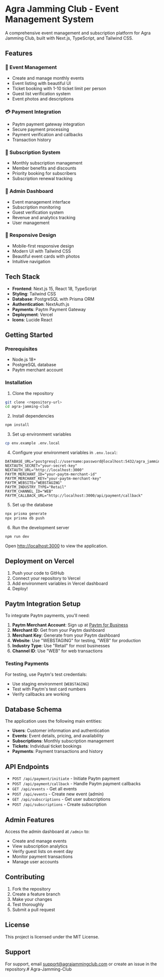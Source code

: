 # Agra Jamming Club - Event Management System

A comprehensive event management and subscription platform for Agra Jamming Club, built with Next.js, TypeScript, and Tailwind CSS.

## Features

### 🎵 Event Management
- Create and manage monthly events
- Event listing with beautiful UI
- Ticket booking with 1-10 ticket limit per person
- Guest list verification system
- Event photos and descriptions

### 💳 Payment Integration
- Paytm payment gateway integration
- Secure payment processing
- Payment verification and callbacks
- Transaction history

### 📅 Subscription System
- Monthly subscription management
- Member benefits and discounts
- Priority booking for subscribers
- Subscription renewal tracking

### 👥 Admin Dashboard
- Event management interface
- Subscription monitoring
- Guest verification system
- Revenue and analytics tracking
- User management

### 📱 Responsive Design
- Mobile-first responsive design
- Modern UI with Tailwind CSS
- Beautiful event cards with photos
- Intuitive navigation

## Tech Stack

- **Frontend**: Next.js 15, React 18, TypeScript
- **Styling**: Tailwind CSS
- **Database**: PostgreSQL with Prisma ORM
- **Authentication**: NextAuth.js
- **Payments**: Paytm Payment Gateway
- **Deployment**: Vercel
- **Icons**: Lucide React

## Getting Started

### Prerequisites

- Node.js 18+ 
- PostgreSQL database
- Paytm merchant account

### Installation

1. Clone the repository
```bash
git clone <repository-url>
cd agra-jamming-club
```

2. Install dependencies
```bash
npm install
```

3. Set up environment variables
```bash
cp env.example .env.local
```

4. Configure your environment variables in `.env.local`:
```env
DATABASE_URL="postgresql://username:password@localhost:5432/agra_jamming_club"
NEXTAUTH_SECRET="your-secret-key"
NEXTAUTH_URL="http://localhost:3000"
PAYTM_MERCHANT_ID="your-paytm-merchant-id"
PAYTM_MERCHANT_KEY="your-paytm-merchant-key"
PAYTM_WEBSITE="WEBSTAGING"
PAYTM_INDUSTRY_TYPE="Retail"
PAYTM_CHANNEL_ID="WEB"
PAYTM_CALLBACK_URL="http://localhost:3000/api/payment/callback"
```

5. Set up the database
```bash
npx prisma generate
npx prisma db push
```

6. Run the development server
```bash
npm run dev
```

Open [http://localhost:3000](http://localhost:3000) to view the application.

## Deployment on Vercel

1. Push your code to GitHub
2. Connect your repository to Vercel
3. Add environment variables in Vercel dashboard
4. Deploy!

## Paytm Integration Setup

To integrate Paytm payments, you'll need:

1. **Paytm Merchant Account**: Sign up at [Paytm for Business](https://business.paytm.com/)
2. **Merchant ID**: Get from your Paytm dashboard
3. **Merchant Key**: Generate from your Paytm dashboard
4. **Website**: Use "WEBSTAGING" for testing, "WEB" for production
5. **Industry Type**: Use "Retail" for most businesses
6. **Channel ID**: Use "WEB" for web transactions

### Testing Payments

For testing, use Paytm's test credentials:
- Use staging environment (`WEBSTAGING`)
- Test with Paytm's test card numbers
- Verify callbacks are working

## Database Schema

The application uses the following main entities:

- **Users**: Customer information and authentication
- **Events**: Event details, pricing, and availability
- **Subscriptions**: Monthly subscription management
- **Tickets**: Individual ticket bookings
- **Payments**: Payment transactions and history

## API Endpoints

- `POST /api/payment/initiate` - Initiate Paytm payment
- `POST /api/payment/callback` - Handle Paytm payment callbacks
- `GET /api/events` - Get all events
- `POST /api/events` - Create new event (admin)
- `GET /api/subscriptions` - Get user subscriptions
- `POST /api/subscriptions` - Create subscription

## Admin Features

Access the admin dashboard at `/admin` to:

- Create and manage events
- View subscription analytics
- Verify guest lists on event day
- Monitor payment transactions
- Manage user accounts

## Contributing

1. Fork the repository
2. Create a feature branch
3. Make your changes
4. Test thoroughly
5. Submit a pull request

## License

This project is licensed under the MIT License.

## Support

For support, email support@agrajammingclub.com or create an issue in the repository.# Agra-Jamming-Club
